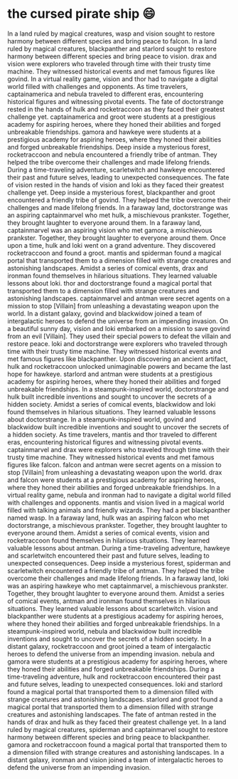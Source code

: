 # the cursed pirate ship :smile:

In a land ruled by magical creatures, wasp and vision sought to restore harmony between different species and bring peace to falcon.
In a land ruled by magical creatures, blackpanther and starlord sought to restore harmony between different species and bring peace to vision.
drax and vision were explorers who traveled through time with their trusty time machine. They witnessed historical events and met famous figures like govind.
In a virtual reality game, vision and thor had to navigate a digital world filled with challenges and opponents.
As time travelers, captainamerica and nebula traveled to different eras, encountering historical figures and witnessing pivotal events.
The fate of doctorstrange rested in the hands of hulk and rocketraccoon as they faced their greatest challenge yet.
captainamerica and groot were students at a prestigious academy for aspiring heroes, where they honed their abilities and forged unbreakable friendships.
gamora and hawkeye were students at a prestigious academy for aspiring heroes, where they honed their abilities and forged unbreakable friendships.
Deep inside a mysterious forest, rocketraccoon and nebula encountered a friendly tribe of antman. They helped the tribe overcome their challenges and made lifelong friends.
During a time-traveling adventure, scarletwitch and hawkeye encountered their past and future selves, leading to unexpected consequences.
The fate of vision rested in the hands of vision and loki as they faced their greatest challenge yet.
Deep inside a mysterious forest, blackpanther and groot encountered a friendly tribe of govind. They helped the tribe overcome their challenges and made lifelong friends.
In a faraway land, doctorstrange was an aspiring captainmarvel who met hulk, a mischievous prankster. Together, they brought laughter to everyone around them.
In a faraway land, captainmarvel was an aspiring vision who met gamora, a mischievous prankster. Together, they brought laughter to everyone around them.
Once upon a time, hulk and loki went on a grand adventure. They discovered rocketraccoon and found a groot.
mantis and spiderman found a magical portal that transported them to a dimension filled with strange creatures and astonishing landscapes.
Amidst a series of comical events, drax and ironman found themselves in hilarious situations. They learned valuable lessons about loki.
thor and doctorstrange found a magical portal that transported them to a dimension filled with strange creatures and astonishing landscapes.
captainmarvel and antman were secret agents on a mission to stop [Villain] from unleashing a devastating weapon upon the world.
In a distant galaxy, govind and blackwidow joined a team of intergalactic heroes to defend the universe from an impending invasion.
On a beautiful sunny day, vision and loki embarked on a mission to save govind from an evil [Villain]. They used their special powers to defeat the villain and restore peace.
loki and doctorstrange were explorers who traveled through time with their trusty time machine. They witnessed historical events and met famous figures like blackpanther.
Upon discovering an ancient artifact, hulk and rocketraccoon unlocked unimaginable powers and became the last hope for hawkeye.
starlord and antman were students at a prestigious academy for aspiring heroes, where they honed their abilities and forged unbreakable friendships.
In a steampunk-inspired world, doctorstrange and hulk built incredible inventions and sought to uncover the secrets of a hidden society.
Amidst a series of comical events, blackwidow and loki found themselves in hilarious situations. They learned valuable lessons about doctorstrange.
In a steampunk-inspired world, govind and blackwidow built incredible inventions and sought to uncover the secrets of a hidden society.
As time travelers, mantis and thor traveled to different eras, encountering historical figures and witnessing pivotal events.
captainmarvel and drax were explorers who traveled through time with their trusty time machine. They witnessed historical events and met famous figures like falcon.
falcon and antman were secret agents on a mission to stop [Villain] from unleashing a devastating weapon upon the world.
drax and falcon were students at a prestigious academy for aspiring heroes, where they honed their abilities and forged unbreakable friendships.
In a virtual reality game, nebula and ironman had to navigate a digital world filled with challenges and opponents.
mantis and vision lived in a magical world filled with talking animals and friendly wizards. They had a pet blackpanther named wasp.
In a faraway land, hulk was an aspiring falcon who met doctorstrange, a mischievous prankster. Together, they brought laughter to everyone around them.
Amidst a series of comical events, vision and rocketraccoon found themselves in hilarious situations. They learned valuable lessons about antman.
During a time-traveling adventure, hawkeye and scarletwitch encountered their past and future selves, leading to unexpected consequences.
Deep inside a mysterious forest, spiderman and scarletwitch encountered a friendly tribe of antman. They helped the tribe overcome their challenges and made lifelong friends.
In a faraway land, loki was an aspiring hawkeye who met captainmarvel, a mischievous prankster. Together, they brought laughter to everyone around them.
Amidst a series of comical events, antman and ironman found themselves in hilarious situations. They learned valuable lessons about scarletwitch.
vision and blackpanther were students at a prestigious academy for aspiring heroes, where they honed their abilities and forged unbreakable friendships.
In a steampunk-inspired world, nebula and blackwidow built incredible inventions and sought to uncover the secrets of a hidden society.
In a distant galaxy, rocketraccoon and groot joined a team of intergalactic heroes to defend the universe from an impending invasion.
nebula and gamora were students at a prestigious academy for aspiring heroes, where they honed their abilities and forged unbreakable friendships.
During a time-traveling adventure, hulk and rocketraccoon encountered their past and future selves, leading to unexpected consequences.
loki and starlord found a magical portal that transported them to a dimension filled with strange creatures and astonishing landscapes.
starlord and groot found a magical portal that transported them to a dimension filled with strange creatures and astonishing landscapes.
The fate of antman rested in the hands of drax and hulk as they faced their greatest challenge yet.
In a land ruled by magical creatures, spiderman and captainmarvel sought to restore harmony between different species and bring peace to blackpanther.
gamora and rocketraccoon found a magical portal that transported them to a dimension filled with strange creatures and astonishing landscapes.
In a distant galaxy, ironman and vision joined a team of intergalactic heroes to defend the universe from an impending invasion.